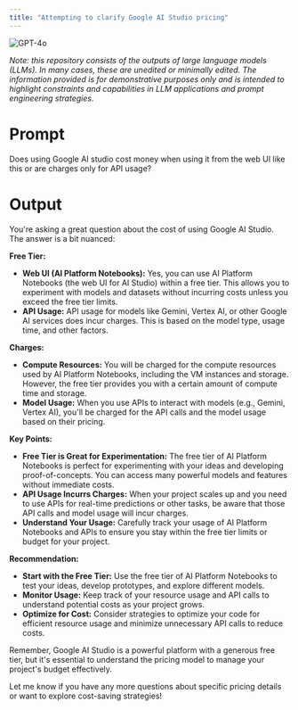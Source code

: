 ```yaml
---
title: "Attempting to clarify Google AI Studio pricing"
---
```

![GPT-4o](https://img.shields.io/badge/GPT--4o-3333FF?style=for-the-badge&logo=openai&logoColor=white)



*Note: this repository consists of the outputs of large language models (LLMs). In many cases, these are unedited or minimally edited. The information provided is for demonstrative purposes only and is intended to highlight constraints and capabilities in LLM applications and prompt engineering strategies.*


# Prompt

Does using Google AI studio cost money when using it from the web UI like this or are charges only for API usage?

# Output

You're asking a great question about the cost of using Google AI Studio. The answer is a bit nuanced:

**Free Tier:**

* **Web UI (AI Platform Notebooks):**  Yes, you can use AI Platform Notebooks (the web UI for AI Studio) within a free tier. This allows you to experiment with models and datasets without incurring costs unless you exceed the free tier limits.
* **API Usage:**  API usage for models like Gemini, Vertex AI, or other Google AI services does incur charges. This is based on the model type, usage time, and other factors. 

**Charges:**

* **Compute Resources:**  You will be charged for the compute resources used by AI Platform Notebooks, including the VM instances and storage. However, the free tier provides you with a certain amount of compute time and storage.
* **Model Usage:**  When you use APIs to interact with models (e.g., Gemini, Vertex AI), you'll be charged for the API calls and the model usage based on their pricing.

**Key Points:**

* **Free Tier is Great for Experimentation:**  The free tier of AI Platform Notebooks is perfect for experimenting with your ideas and developing proof-of-concepts. You can access many powerful models and features without immediate costs.
* **API Usage Incurrs Charges:**  When your project scales up and you need to use APIs for real-time predictions or other tasks, be aware that those API calls and model usage will incur charges.
* **Understand Your Usage:** Carefully track your usage of AI Platform Notebooks and APIs to ensure you stay within the free tier limits or budget for your project.

**Recommendation:**

* **Start with the Free Tier:**  Use the free tier of AI Platform Notebooks to test your ideas, develop prototypes, and explore different models.
* **Monitor Usage:**  Keep track of your resource usage and API calls to understand potential costs as your project grows.
* **Optimize for Cost:**  Consider strategies to optimize your code for efficient resource usage and minimize unnecessary API calls to reduce costs.

Remember, Google AI Studio is a powerful platform with a generous free tier, but it's essential to understand the pricing model to manage your project's budget effectively.

Let me know if you have any more questions about specific pricing details or want to explore cost-saving strategies! 
